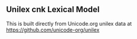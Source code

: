Unilex cnk Lexical Model
----------------------

This is built directly from Unicode.org unilex data at
https://github.com/unicode-org/unilex
